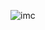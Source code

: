 ![imc](https://user-images.githubusercontent.com/85201008/123005344-57fcce80-d38c-11eb-87a6-d5e3e41b9dd9.png)
